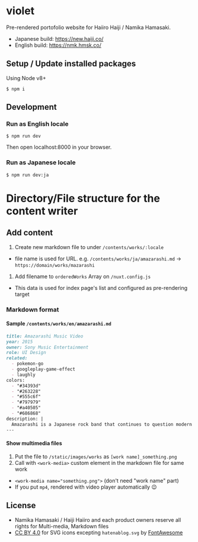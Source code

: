 # violet

Pre-rendered portofolio website for Haiiro Haiji / Namika Hamasaki.

- Japanese build: https://new.haiji.co/
- English build: https://nmk.hmsk.co/

## Setup / Update installed packages

Using Node v8+

```
$ npm i
```

## Development

### Run as English locale

```
$ npm run dev
```

Then open localhost:8000 in your browser.

### Run as Japanese locale

```
$ npm run dev:ja
```

# Directory/File structure for the content writer

## Add content

1. Create new markdown file to under `/contents/works/:locale`
  - file name is used for URL. e.g. `/contents/works/ja/amazarashi.md` -> `https://domain/works/mazarashi`
1. Add filename to `orderedWorks` Array on `/nuxt.config.js`
  - This data is used for index page's list and configured as pre-rendering target

### Markdown format


#### Sample `/contents/works/en/amazarashi.md`

```md
title: Amazarashi Music Video
year: 2015
owner: Sony Music Entertainment
role: UI Design
related:
  - pokemon-go
  - googleplay-game-effect
  - laughly
colors:
  - "#34393d"
  - "#263228"
  - "#555c6f"
  - "#797979"
  - "#a40505"
  - "#686868"
description: |
  Amazarashi is a Japanese rock band that continues to question modern society through its songs. I designed a user interface for their music video during my period at SIX, creative agency in Tokyo, Japan.
---

```

#### Show multimedia files

1. Put the file to `/static/images/works` as `[work name]_something.png`
2. Call with `<work-media>` custom element in the markdown file for same work
  - `<work-media name="something.png">` (don't need "work name" part)
  - If you put `mp4`, rendered with video player automatically 😉

## License

- Namika Hamasaki / Haiji Haiiro and each product owners reserve all rights for Multi-media, Markdown files
- [CC BY 4.0](https://creativecommons.org/licenses/by/4.0/) for SVG icons excepting `hatenablog.svg` by [FontAwesome](https://fontawesome.com/license)
